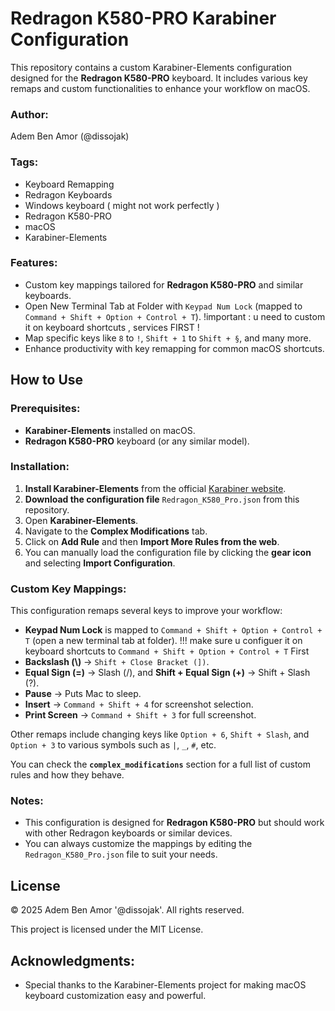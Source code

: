 # Redragon K580-PRO Karabiner Configuration

This repository contains a custom Karabiner-Elements configuration designed for the **Redragon K580-PRO** keyboard. It includes various key remaps and custom functionalities to enhance your workflow on macOS.

### Author: 
Adem Ben Amor (@dissojak)

### Tags: 
- Keyboard Remapping
- Redragon Keyboards
- Windows keyboard ( might not work perfectly ) 
- Redragon K580-PRO
- macOS
- Karabiner-Elements

### Features:
- Custom key mappings tailored for **Redragon K580-PRO** and similar keyboards.
- Open New Terminal Tab at Folder with `Keypad Num Lock` (mapped to `Command + Shift + Option + Control + T`). !important : u need to custom it on keyboard shortcuts , services FIRST !
- Map specific keys like `8` to `!`, `Shift + 1` to `Shift + §`, and many more.
- Enhance productivity with key remapping for common macOS shortcuts.

## How to Use

### Prerequisites:
- **Karabiner-Elements** installed on macOS.
- **Redragon K580-PRO** keyboard (or any similar model).

### Installation:
1. **Install Karabiner-Elements** from the official [Karabiner website](https://github.com/pqrs-org/Karabiner-Elements).
2. **Download the configuration file** `Redragon_K580_Pro.json` from this repository.
3. Open **Karabiner-Elements**.
4. Navigate to the **Complex Modifications** tab.
5. Click on **Add Rule** and then **Import More Rules from the web**.
6. You can manually load the configuration file by clicking the **gear icon** and selecting **Import Configuration**.

### Custom Key Mappings:
This configuration remaps several keys to improve your workflow:

- **Keypad Num Lock** is mapped to `Command + Shift + Option + Control + T` (open a new terminal tab at folder). !!! make sure u configuer it on keyboard shortcuts to `Command + Shift + Option + Control + T` First 
- **Backslash (\\)** → `Shift + Close Bracket (])`.
- **Equal Sign (=)** → Slash (/), and **Shift + Equal Sign (+)** → Shift + Slash (?).
- **Pause** → Puts Mac to sleep.
- **Insert** → `Command + Shift + 4` for screenshot selection.
- **Print Screen** → `Command + Shift + 3` for full screenshot.

Other remaps include changing keys like `Option + 6`, `Shift + Slash`, and `Option + 3` to various symbols such as `|`, `_`, `#`, etc.

You can check the **`complex_modifications`** section for a full list of custom rules and how they behave.

### Notes:
- This configuration is designed for **Redragon K580-PRO** but should work with other Redragon keyboards or similar devices.
- You can always customize the mappings by editing the `Redragon_K580_Pro.json` file to suit your needs.

## License
© 2025 Adem Ben Amor '@dissojak'. All rights reserved.

This project is licensed under the MIT License.

## Acknowledgments:
- Special thanks to the Karabiner-Elements project for making macOS keyboard customization easy and powerful.

